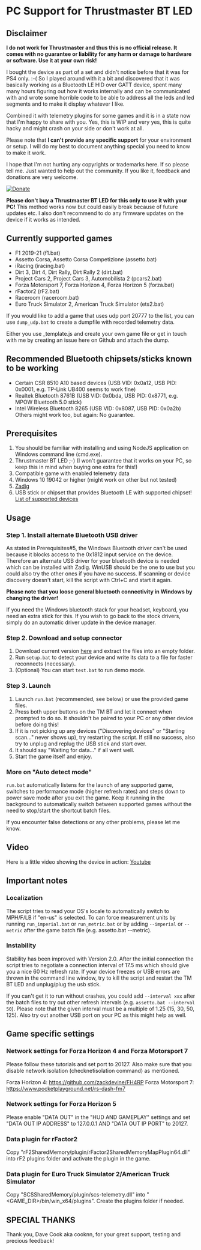
# PC Support for Thrustmaster BT LED
## Disclaimer

**I do not work for Thrustmaster and thus this is no official release. It comes with no guarantee or liability for any harm or damage to hardware or software. Use it at your own risk!**
 
I bought the device as part of a set and didn't notice before that it was for PS4 only. :-( So I played around with it a bit and discovered that it was basically working as a Bluetooth LE HID over GATT device, spent many many hours figuring out how it works internally and can be communicated with and wrote some horrible code to be able to address all the leds and led segments and to make it display whatever I like.

Combined it with telemetry plugins for some games and it is in a state now that I'm happy to share with you. Yes, this is WIP and very yes, this is quite hacky and might crash on your side or don't work at all.

Please note that **I can't provide any specific support** for your environment or setup. I will do my best to document anything special you need to know to make it work.

I hope that I'm not hurting any copyrights or trademarks here. If so please tell me. Just wanted to help out the community. If you like it, feedback and donations are very welcome.  

[![Donate](https://img.shields.io/badge/Donate-PayPal-green.svg)](https://www.paypal.com/paypalme/mplutka/5)

**Please don't buy a Thrustmaster BT LED for this only to use it with your PC!** This method works now but could easily break because of future updates etc. I also don't recommend to do any firmware updates on the device if it works as intended. 

## Currently supported games 

* F1 2019-21 (f1.bat)
* Assetto Corsa, Assetto Corsa Competizione (assetto.bat)
* iRacing (iracing.bat)
* Dirt 3, Dirt 4, Dirt Rally, Dirt Rally 2 (dirt.bat)
* Project Cars 2, Project Cars 3, Automobilista 2 (pcars2.bat)
* Forza Motorsport 7, Forza Horizon 4, Forza Horizon 5 (forza.bat)
* rFactor2 (rF2.bat)
* Raceroom (raceroom.bat)
* Euro Truck Simulator 2, American Truck Simulator (ets2.bat) 

If you would like to add a game that uses udp port 20777 to the list, you can use `dump_udp.bat` to create a dumpfile with recorded telemetry data.

Either you use _template.js and create your own game file or get in touch with me by creating an issue here on Github and attach the dump.
 
## Recommended Bluetooth chipsets/sticks known to be working
* Certain CSR 8510 A10 based devices (USB VID: 0x0a12, USB PID: 0x0001, e.g. TP-Link UB400 seems to work fine)
* Realtek Bluetooth 8761B (USB VID: 0x0bda, USB PID: 0x8771, e.g. MPOW Bluetooth 5.0 stick)
* Intel Wireless Bluetooth 8265 (USB VID: 0x8087, USB PID: 0x0a2b)
Others might work too, but again: No guarantee.  

## Prerequisites
1. You should be familiar with installing and using NodeJS application on Windows command line (cmd.exe).
2. Thrustmaster BT LED ;-) (I won't guarantee that it works on your PC, so keep this in mind when buying one extra for this!)
3. Compatible game with enabled telemetry data
4. Windows 10 19042 or higher (might work on other but not tested)
5.  [Zadig](https://zadig.akeo.ie/)
6. USB stick or chipset that provides Bluetooth LE with supported chipset! [List of supported devices](https://github.com/abandonware/node-bluetooth-hci-socket#windows)

## Usage

### Step 1. Install alternate Bluetooth USB driver
As stated in Prerequisites#5, the Windows Bluetooth driver can't be used because it blocks access to the 0x1812 input service on the device. Therefore an alternate USB driver for your bluetooth device is needed which can be installed with Zadig. WinUSB should be the one to use but you could also try the other ones if you have no success. If scanning or device discovery doesn't start, kill the script with Ctrl+C and start it again.

**Please note that you loose general bluetooth connectivity in Windows by changing the driver!**

If you need the Windows bluetooth stack for your headset, keyboard, you need an extra stick for this.
If you wish to go back to the stock drivers, simply do an automatic driver update in the device manager.

### Step 2. Download and setup connector
1. Download current version [here](https://github.com/mplutka/tm-bt-led/releases/download/3.0.1/3.0.1.zip) and extract the files into an empty folder.
2. Run `setup.bat` to detect your device and write its data to a file for faster reconnects (necessary).
3. (Optional) You can start `test.bat` to run demo mode.

### Step 3. Launch 
1. Launch `run.bat` (recommended, see below) or use the provided game files.
2. Press both upper buttons on the TM BT and let it connect when prompted to do so. It shouldn't be paired to your PC or any other device before doing this!
3. If it is not picking up any devices ("Discovering devices" or "Starting scan..." never shows up), try restarting the script. If still no success, also try to unplug and replug the USB stick and start over.
4. It should say "Waiting for data..." if all went well.
5. Start the game itself and enjoy.

### More on "Auto detect mode"
`run.bat` automatically listens for the launch of any supported game, switches to performance mode (higher refresh rates) and steps down to power save mode after you exit the game. Keep it running in the background to automatically switch between supported games without the need to stop/start the shortcut batch files.

If you encounter false detections or any other problems, please let me know.

## Video

Here is a little video showing the device in action: [Youtube](https://www.youtube.com/watch?v=gbmkHltH9ts)

## Important notes
### Localization

The script tries to read your OS's locale to automatically switch to MPH/F/LB if "en-us" is selected. To can force measurement units by running `run_imperial.bat` or `run_metric.bat` or by adding `--imperial` or `--metric` after the game batch file (e.g. assetto.bat --metric).

### Instability
Stability has been improved with Version 2.0. After the initial connection the script tries to negotiate a connection interval of 17.5 ms which should give you a nice 60 Hz refresh rate. If your device freezes or USB errors are thrown in the command line window, try to kill the script and restart the TM BT LED and unplug/plug the usb stick.

If you can't get it to run without crashes, you could add `--interval xxx` after the batch files to try out other refresh intervals (e.g. `assetto.bat --interval 50`). Please note that the given interval must be a multiple of 1.25 (15, 30, 50, 125). Also try out another USB port on your PC as this might help as well.

## Game specific settings
### Network settings for Forza Horizon 4 and Forza Motorsport 7
Please follow these tutorials and set port to 20127. Also make sure that you disable network isolation (checknetisolation command) as mentioned.

Forza Horizon 4: https://github.com/zackdevine/FH4RP
Forza Motorsport 7: https://www.pocketplayground.net/rs-dash-fm7

### Network settings for Forza Horizon 5
Please enable "DATA OUT" in the "HUD AND GAMEPLAY" settings and set "DATA OUT IP ADDRESS" to 127.0.0.1 AND "DATA OUT IP PORT" to 20127.

### Data plugin for rFactor2
Copy "rF2SharedMemory/plugin/rFactor2SharedMemoryMapPlugin64.dll" into rF2 plugins folder and activate the plugin in the game.

### Data plugin for Euro Truck Simulator 2/American Truck Simulator
Copy "SCSSharedMemory/plugin/scs-telemetry.dll" into "<GAME_DIR>/bin/win_x64/plugins". Create the plugins folder if needed.

## SPECIAL THANKS
Thank you, Dave Cook aka cooknn, for your great support, testing and precious feedback!